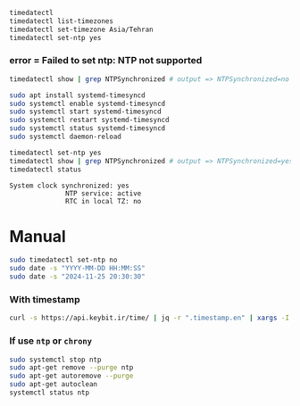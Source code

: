 ```bash
timedatectl
timedatectl list-timezones
timedatectl set-timezone Asia/Tehran
timedatectl set-ntp yes
```
### error = Failed to set ntp: NTP not supported
```bash
timedatectl show | grep NTPSynchronized # output => NTPSynchronized=no
```
```bash
sudo apt install systemd-timesyncd
sudo systemctl enable systemd-timesyncd
sudo systemctl start systemd-timesyncd
sudo systemctl restart systemd-timesyncd
sudo systemctl status systemd-timesyncd
sudo systemctl daemon-reload
```
```bash
timedatectl set-ntp yes
timedatectl show | grep NTPSynchronized # output => NTPSynchronized=yes
timedatectl status
```
```vim
System clock synchronized: yes
              NTP service: active
              RTC in local TZ: no
```
# Manual
```bash
sudo timedatectl set-ntp no
sudo date -s "YYYY-MM-DD HH:MM:SS"
sudo date -s "2024-11-25 20:30:30"
```
### With timestamp
```bash
curl -s https://api.keybit.ir/time/ | jq -r ".timestamp.en" | xargs -I {} sudo date -s @{}
```
### If use `ntp` or `chrony`
```bash
sudo systemctl stop ntp
sudo apt-get remove --purge ntp
sudo apt-get autoremove --purge
sudo apt-get autoclean
systemctl status ntp
```
